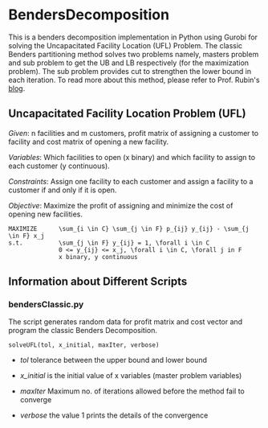 # BendersDecomposition

This is a benders decomposition implementation in Python using Gurobi for solving the Uncapacitated Facility Location (UFL) Problem. The classic Benders partitioning method solves two problems namely, masters problem and sub problem to get the UB and LB respectively (for the maximization problem). The sub problem provides cut to strengthen the lower bound in each iteration. To read more about this method, please refer to Prof. Rubin's [blog](https://orinanobworld.blogspot.com/2011/10/benders-decomposition-then-and-now.html).

## Uncapacitated Facility Location Problem (UFL)
*Given*: n facilities and m customers, profit matrix of assigning a customer to facility and cost matrix of opening a new facility.

*Variables*: Which facilities to open (x binary) and which facility to assign to each customer (y continuous).

*Constraints*: Assign one facility to each customer and assign a facility to a customer if and only if it is open.

*Objective*: Maximize the profit of assigning and minimize the cost of opening new facilities.
```
MAXIMIZE      \sum_{i \in C} \sum_{j \in F} p_{ij} y_{ij} - \sum_{j \in F} x_j
s.t.          \sum_{j \in F} y_{ij} = 1, \forall i \in C
              0 <= y_{ij} <= x_j, \forall i \in C, \forall j in F
              x binary, y continuous
```
## Information about Different Scripts
### bendersClassic.py
The script generates random data for profit matrix and cost vector and program the classic Benders Decomposition.

```
solveUFL(tol, x_initial, maxIter, verbose)
```
 - *tol* tolerance between the upper bound and lower bound
 
 - *x_initial* is the initial value of x variables (master problem variables)
 
 - *maxIter* Maximum no. of iterations allowed before the method fail to converge
 
 - *verbose* the value 1 prints the details of the convergence
 

